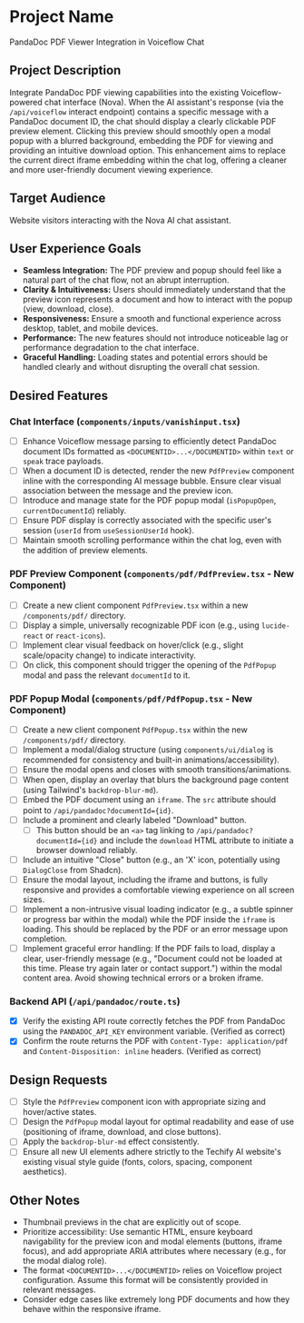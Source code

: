 # Project Name
PandaDoc PDF Viewer Integration in Voiceflow Chat

## Project Description
Integrate PandaDoc PDF viewing capabilities into the existing Voiceflow-powered chat interface (Nova). When the AI assistant's response (via the `/api/voiceflow` interact endpoint) contains a specific message with a PandaDoc document ID, the chat should display a clearly clickable PDF preview element. Clicking this preview should smoothly open a modal popup with a blurred background, embedding the PDF for viewing and providing an intuitive download option. This enhancement aims to replace the current direct iframe embedding within the chat log, offering a cleaner and more user-friendly document viewing experience.

## Target Audience
Website visitors interacting with the Nova AI chat assistant.

## User Experience Goals
- **Seamless Integration:** The PDF preview and popup should feel like a natural part of the chat flow, not an abrupt interruption.
- **Clarity & Intuitiveness:** Users should immediately understand that the preview icon represents a document and how to interact with the popup (view, download, close).
- **Responsiveness:** Ensure a smooth and functional experience across desktop, tablet, and mobile devices.
- **Performance:** The new features should not introduce noticeable lag or performance degradation to the chat interface.
- **Graceful Handling:** Loading states and potential errors should be handled clearly and without disrupting the overall chat session.

## Desired Features
### Chat Interface (`components/inputs/vanishinput.tsx`)
- [ ] Enhance Voiceflow message parsing to efficiently detect PandaDoc document IDs formatted as `<DOCUMENTID>...</DOCUMENTID>` within `text` or `speak` trace payloads.
- [ ] When a document ID is detected, render the new `PdfPreview` component inline with the corresponding AI message bubble. Ensure clear visual association between the message and the preview icon.
- [ ] Introduce and manage state for the PDF popup modal (`isPopupOpen`, `currentDocumentId`) reliably.
- [ ] Ensure PDF display is correctly associated with the specific user's session (`userId` from `useSessionUserId` hook).
- [ ] Maintain smooth scrolling performance within the chat log, even with the addition of preview elements.

### PDF Preview Component (`components/pdf/PdfPreview.tsx` - New Component)
- [ ] Create a new client component `PdfPreview.tsx` within a new `/components/pdf/` directory.
- [ ] Display a simple, universally recognizable PDF icon (e.g., using `lucide-react` or `react-icons`).
- [ ] Implement clear visual feedback on hover/click (e.g., slight scale/opacity change) to indicate interactivity.
- [ ] On click, this component should trigger the opening of the `PdfPopup` modal and pass the relevant `documentId` to it.

### PDF Popup Modal (`components/pdf/PdfPopup.tsx` - New Component)
- [ ] Create a new client component `PdfPopup.tsx` within the new `/components/pdf/` directory.
- [ ] Implement a modal/dialog structure (using `components/ui/dialog` is recommended for consistency and built-in animations/accessibility).
- [ ] Ensure the modal opens and closes with smooth transitions/animations.
- [ ] When open, display an overlay that blurs the background page content (using Tailwind's `backdrop-blur-md`).
- [ ] Embed the PDF document using an `iframe`. The `src` attribute should point to `/api/pandadoc?documentId={id}`.
- [ ] Include a prominent and clearly labeled "Download" button.
    - [ ] This button should be an `<a>` tag linking to `/api/pandadoc?documentId={id}` and include the `download` HTML attribute to initiate a browser download reliably.
- [ ] Include an intuitive "Close" button (e.g., an 'X' icon, potentially using `DialogClose` from Shadcn).
- [ ] Ensure the modal layout, including the iframe and buttons, is fully responsive and provides a comfortable viewing experience on all screen sizes.
- [ ] Implement a non-intrusive visual loading indicator (e.g., a subtle spinner or progress bar within the modal) while the PDF inside the `iframe` is loading. This should be replaced by the PDF or an error message upon completion.
- [ ] Implement graceful error handling: If the PDF fails to load, display a clear, user-friendly message (e.g., "Document could not be loaded at this time. Please try again later or contact support.") within the modal content area. Avoid showing technical errors or a broken iframe.

### Backend API (`/api/pandadoc/route.ts`)
- [X] Verify the existing API route correctly fetches the PDF from PandaDoc using the `PANDADOC_API_KEY` environment variable. (Verified as correct)
- [X] Confirm the route returns the PDF with `Content-Type: application/pdf` and `Content-Disposition: inline` headers. (Verified as correct)

## Design Requests
- [ ] Style the `PdfPreview` component icon with appropriate sizing and hover/active states.
- [ ] Design the `PdfPopup` modal layout for optimal readability and ease of use (positioning of iframe, download, and close buttons).
- [ ] Apply the `backdrop-blur-md` effect consistently.
- [ ] Ensure all new UI elements adhere strictly to the Techify AI website's existing visual style guide (fonts, colors, spacing, component aesthetics).

## Other Notes
- Thumbnail previews in the chat are explicitly out of scope.
- Prioritize accessibility: Use semantic HTML, ensure keyboard navigability for the preview icon and modal elements (buttons, iframe focus), and add appropriate ARIA attributes where necessary (e.g., for the modal dialog role).
- The format `<DOCUMENTID>...</DOCUMENTID>` relies on Voiceflow project configuration. Assume this format will be consistently provided in relevant messages.
- Consider edge cases like extremely long PDF documents and how they behave within the responsive iframe.